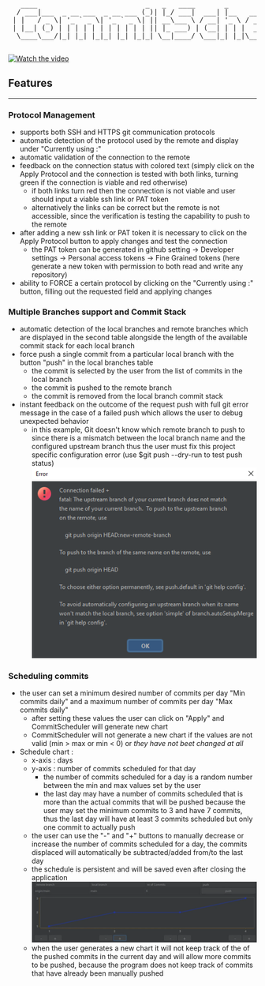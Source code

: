 <div align="center">
<pre>
   ____                          _   _   ____       _              _       _           
  / ___|___  _ __ ___  _ __ ___ (_)| |_/ ___|  ___| |__   ___  __| |_   _| | ___ _ __ 
 | |   / _ \| '_ ` _ \| '_ ` _ \| || __\___ \ / __| '_ \ / _ \/ _` | | | | |/ _ \ '__|
 | |__| (_) | | | | | | | | | | | || |_ ___) | (__| | | |  __/ (_| | |_| | |  __/ |   
  \____\___/|_| |_| |_|_| |_| |_|_| \__|____/ \___|_| |_|\___|\__,_|\__,_|_|\___|_|   
                                                                                     </pre>
</div>

[![Watch the video](https://img.youtube.com/vi/rADHfnx7VZE/maxresdefault.jpg)](https://youtu.be/xHC3F7EWPaA)

[//]: # (https://patorjk.com/software/taag/#p=display&f=Ivrit&t=Commi%20tScheduler)
## Features
<hr>

### Protocol Management

- supports both SSH and HTTPS git communication protocols
- automatic detection of the protocol used by the remote and display under "Currently using :"
- automatic validation of the connection to the remote
- feedback on the connection status with colored text (simply click on the Apply Protocol and the connection is tested with both links, turning green if the connection is viable and red otherwise)
    * if both links turn red then the connection is not viable and user should input a viable ssh link or PAT token
    * alternatively the links can be correct but the remote is not accessible, since the verification is testing the capability to push to the remote
- after adding a new ssh link or PAT token it is necessary to click on the Apply Protocol button to apply changes and test the connection
  - the PAT token can be generated in github setting -> Developer settings -> Personal access tokens -> Fine Grained tokens (here generate a new token with permission to both read and write any repository)
- ability to FORCE a certain protocol by clicking on the "Currently using :" button, filling out the requested field and applying changes
### Multiple Branches support and Commit Stack

- automatic detection of the local branches and remote branches which are displayed in the second table alongside the length of the available commit stack for each local branch
- force push a single commit from a particular local branch with the button "push" in the local branches table
    * the commit is selected by the user from the list of commits in the local branch
    * the commit is pushed to the remote branch
    * the commit is removed from the local branch commit stack
- instant feedback on the outcome of the request push with full git error message in the case of a failed push which allows the user to debug unexpected behavior
  - in this example, Git doesn't know which remote branch to push to since there is a mismatch between the local branch name and the configured upstream branch
    thus the user must fix this project specific configuration error (use $git push --dry-run to test push status)
    ![img.png](src/main/resources/img.png)
### Scheduling commits

- the user can set a minimum desired number of commits per day "Min commits daily" and a maximum number of commits per day "Max commits daily"
  - after setting these values the user can click on "Apply" and CommitScheduler will generate new chart
  - CommitScheduler will not generate a new chart if the values are not valid (min > max or min < 0) or _they have not beet changed at all_
- Schedule chart : 
  - x-axis : days
  - y-axis : number of commits scheduled for that day
    - the number of commits scheduled for a day is a random number between the min and max values set by the user
    - the last day may have a number of commits scheduled that is more than the actual commits that will be pushed 
because the user may set the minimum commits to 3 and have 7 commits, thus the last day will have at least 3 commits scheduled
but only one commit to actually push
  - the user can use the "-" and "+" buttons to manually decrease or increase the number of commits scheduled for a day, the commits displaced will automatically be subtracted/added from/to the 
last day
  - the schedule is persistent and will be saved even after closing the application
  ![img_1.png](src/main/resources/img_1.png)
  - when the user generates a new chart it will not keep track of the of the pushed commits in the current day and will allow more commits to be pushed, because the program does not keep track of commits that have already been manually pushed 